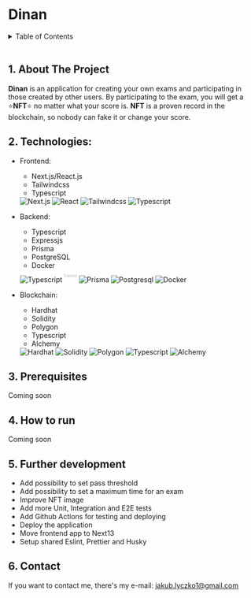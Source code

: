 # Dinan

<details>
  <summary>Table of Contents</summary>
  <ol>
    <li>
      <a href="#1-about-the-project">About The Project</a>
    </li>
    <li>
      <a href="#2-technologies">Technologies</a>
    </li>
    <li>
      <a href="#3-prerequisites">Prerequisites</a>
    </li>
    <li>
      <a href="#4-how-to-run">How to run</a>
    </li>
    <li>
      <a href="#5-further-development">Further development</a>
    </li>
    <li>
      <a href="#6-contact">Contact</a>
    </li>
  </ol>
</details>

<br/>

## 1. About The Project

**Dinan** is an application for creating your own exams and participating in those created by other users. By participating to the exam, you will get a ⭐**NFT**⭐ no matter what your score is. **NFT** is a proven record in the blockchain, so nobody can fake it or change your score.

## 2. Technologies:

- Frontend:

  - Next.js/React.js
  - Tailwindcss
  - Typescript

  <div>
      <img alt="Next.js" width="26px" src="https://i.ibb.co/Qnrf4Qn/Frame-26.png" />
      <img alt="React" width="26px" src="https://upload.wikimedia.org/wikipedia/commons/thumb/a/a7/React-icon.svg/2300px-React-icon.svg.png" />  
      <img alt="Tailwindcss" width="40px" src="https://tailwindcss.com/_next/static/media/tailwindcss-mark.79614a5f61617ba49a0891494521226b.svg" />   
      <img alt="Typescript" width="26px" src="https://upload.wikimedia.org/wikipedia/commons/thumb/4/4c/Typescript_logo_2020.svg/1200px-Typescript_logo_2020.svg.png" />
  </div>

- Backend:

  - Typescript
  - Expressjs
  - Prisma
  - PostgreSQL
  - Docker

  <div>
      <img alt="Typescript" width="26px" src="https://upload.wikimedia.org/wikipedia/commons/thumb/4/4c/Typescript_logo_2020.svg/1200px-Typescript_logo_2020.svg.png" />
      <img  alt="Express" width="26px" src="https://raw.githubusercontent.com/github/explore/80688e429a7d4ef2fca1e82350fe8e3517d3494d/topics/express/express.png" />
      <img  alt="Prisma" width="50px" src="https://nextjs.org/_next/image?url=https%3A%2F%2Fwww.datocms-assets.com%2F35255%2F1665880279-sponsor-logo-prisma.png&w=750&q=75" />      
      <img  alt="Postgresql" width="26px" src="https://upload.wikimedia.org/wikipedia/commons/thumb/2/29/Postgresql_elephant.svg/1985px-Postgresql_elephant.svg.png" />
      <img  alt="Docker" width="100px" src="https://www.docker.com/wp-content/uploads/2022/03/horizontal-logo-monochromatic-white.png" />

      
      
  </div>

- Blockchain:

  - Hardhat
  - Solidity
  - Polygon
  - Typescript
  - Alchemy

  <div>
      <img alt="Hardhat" width="36px" src="https://seeklogo.com/images/H/hardhat-logo-888739EBB4-seeklogo.com.png" />
      <img alt="Solidity" width="50px" src="https://cointral.com/wp-content/uploads/2019/11/solidity-nedir.png" />
      <img alt="Polygon" width="70px" background="white" src="https://upload.wikimedia.org/wikipedia/en/2/24/Polygon_blockchain_logo.png" />
      <img alt="Typescript" width="26px" src="https://upload.wikimedia.org/wikipedia/commons/thumb/4/4c/Typescript_logo_2020.svg/1200px-Typescript_logo_2020.svg.png" />
      <img alt="Alchemy" width="26px" src="https://res.cloudinary.com/crunchbase-production/image/upload/c_lpad,f_auto,q_auto:eco,dpr_1/knid3ofzvtnf9f6ifg7t" />
  </div>

## 3. Prerequisites

Coming soon

## 4. How to run

Coming soon

## 5. Further development

- Add possibility to set pass threshold
- Add possibility to set a maximum time for an exam
- Improve NFT image
- Add more Unit, Integration and E2E tests
- Add Github Actions for testing and deploying
- Deploy the application
- Move frontend app to Next13
- Setup shared Eslint, Prettier and Husky

## 6. Contact

If you want to contact me, there's my e-mail:
jakub.lyczko1@gmail.com
